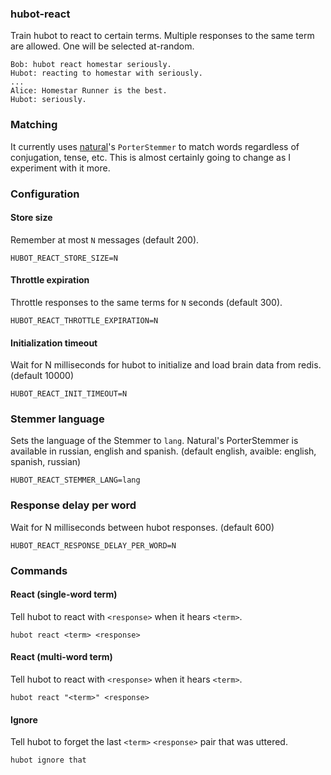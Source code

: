 ### hubot-react

Train hubot to react to certain terms. Multiple responses to the same term are allowed. One will be selected at-random.

```
Bob: hubot react homestar seriously.
Hubot: reacting to homestar with seriously.
...
Alice: Homestar Runner is the best.
Hubot: seriously.
```

### Matching

It currently uses [natural](https://github.com/NaturalNode/natural)'s `PorterStemmer` to match words regardless of conjugation, tense, etc. This is almost certainly going to change as I experiment with it more.

### Configuration

#### Store size

Remember at most `N` messages (default 200).

```
HUBOT_REACT_STORE_SIZE=N
```

#### Throttle expiration

Throttle responses to the same terms for `N` seconds (default 300).

```
HUBOT_REACT_THROTTLE_EXPIRATION=N
```

#### Initialization timeout

Wait for N milliseconds for hubot to initialize and load brain data from redis. (default 10000)

```
HUBOT_REACT_INIT_TIMEOUT=N
```

### Stemmer language

Sets the language of the Stemmer to `lang`. Natural's PorterStemmer is available in russian, english and spanish. (default english, avaible: english, spanish, russian)

```
HUBOT_REACT_STEMMER_LANG=lang
``` 

### Response delay per word

Wait for N milliseconds between hubot responses. (default 600)

```
HUBOT_REACT_RESPONSE_DELAY_PER_WORD=N
```

### Commands

#### React (single-word term)

Tell hubot to react with `<response>` when it hears `<term>`.

```
hubot react <term> <response>
```

#### React (multi-word term)

Tell hubot to react with `<response>` when it hears `<term>`.

```
hubot react "<term>" <response>
```

#### Ignore

Tell hubot to forget the last `<term>` `<response>` pair that was uttered.

```
hubot ignore that
```

